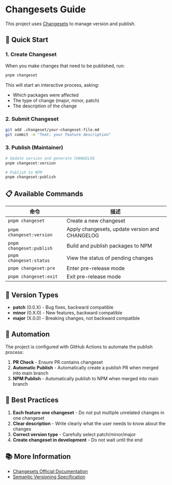# Changesets Guide

This project uses [Changesets](https://github.com/changesets/changesets) to manage version and publish.

## 🚀 Quick Start

### 1. Create Changeset

When you make changes that need to be published, run:

```bash
pnpm changeset
```

This will start an interactive process, asking:
- Which packages were affected
- The type of change (major, minor, patch)
- The description of the change

### 2. Submit Changeset

```bash
git add .changeset/your-changeset-file.md
git commit -m "feat: your feature description"
```

### 3. Publish (Maintainer)

```bash
# Update version and generate CHANGELOG
pnpm changeset:version

# Publish to NPM
pnpm changeset:publish
```

## 📋 Available Commands

| 命令 | 描述 |
|------|------|
| `pnpm changeset` | Create a new changeset |
| `pnpm changeset:version` | Apply changesets, update version and CHANGELOG |
| `pnpm changeset:publish` | Build and publish packages to NPM |
| `pnpm changeset:status` | View the status of pending changes |
| `pnpm changeset:pre` | Enter pre-release mode |
| `pnpm changeset:exit` | Exit pre-release mode |

## 🔄 Version Types

- **patch** (0.0.X) - Bug fixes, backward compatible
- **minor** (0.X.0) - New features, backward compatible
- **major** (X.0.0) - Breaking changes, not backward compatible

## 🤖 Automation

The project is configured with GitHub Actions to automate the publish process:

1. **PR Check** - Ensure PR contains changeset
2. **Automatic Publish** - Automatically create a publish PR when merged into main branch
3. **NPM Publish** - Automatically publish to NPM when merged into main branch

## 📝 Best Practices

1. **Each feature one changeset** - Do not put multiple unrelated changes in one changeset
2. **Clear description** - Write clearly what the user needs to know about the changes
3. **Correct version type** - Carefully select patch/minor/major
4. **Create changeset in development** - Do not wait until the end

## 📚 More Information

- [Changesets Official Documentation](https://github.com/changesets/changesets)
- [Semantic Versioning Specification](https://semver.org/) 

